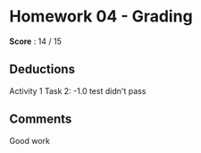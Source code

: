 Homework 04 - Grading
=====================

**Score** : 14 / 15

Deductions
----------
Activity 1
Task 2:
-1.0	test didn't pass

Comments
--------
Good work

